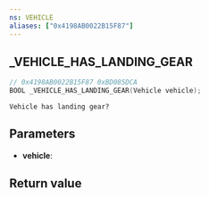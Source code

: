 ```yaml
---
ns: VEHICLE
aliases: ["0x4198AB0022B15F87"]
---
```

## _VEHICLE_HAS_LANDING_GEAR

```c
// 0x4198AB0022B15F87 0xBD085DCA
BOOL _VEHICLE_HAS_LANDING_GEAR(Vehicle vehicle);
```

```
Vehicle has landing gear?  
```

## Parameters
* **vehicle**: 

## Return value
